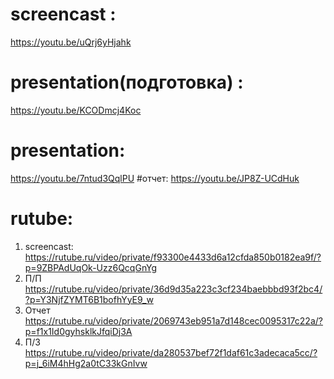 # screencast :
https://youtu.be/uQrj6yHjahk
# presentation(подготовка) :
https://youtu.be/KCODmcj4Koc
# presentation:
https://youtu.be/7ntud3QqlPU
#отчет:
https://youtu.be/JP8Z-UCdHuk
# rutube:
 1. screencast: https://rutube.ru/video/private/f93300e4433d6a12cfda850b0182ea9f/?p=9ZBPAdUqOk-Uzz6QcqGnYg
 2. П/П https://rutube.ru/video/private/36d9d35a223c3cf234baebbbd93f2bc4/?p=Y3NjfZYMT6B1bofhYyE9_w
 3. Отчет https://rutube.ru/video/private/2069743eb951a7d148cec0095317c22a/?p=f1x1Id0gyhsklkJfqiDj3A
 4. П/З https://rutube.ru/video/private/da280537bef72f1daf61c3adecaca5cc/?p=j_6iM4hHg2a0tC33kGnIvw
